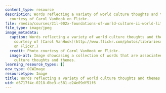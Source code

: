 ```yaml
---
content_type: resource
description: Words reflecting a variety of world culture thoughts and themes. Photo
  courtesy of Carol VanHook on Flickr.
file: /media/courses/21l-002x-foundations-of-world-culture-ii-world-literatures-and-texts-spring-2012/d6717f4c02180be3c581e24e09df51f6_21l-002xs12-th.jpg
file_type: image/jpeg
image_metadata:
  caption: Words reflecting a variety of world culture thoughts and themes. (Photo
    courtesy of [Carol VanHook](http://www.flickr.com/photos/librariesrock/4105799665/)
    on Flickr.)
  credit: Photo courtesy of Carol VanHook on Flickr.
  image-alt: Image showcasing a collection of words that are associated with world
    culture thoughts and themes.
learning_resource_types: []
ocw_type: OCWImage
resourcetype: Image
title: Words reflecting a variety of world culture thoughts and themes
uid: d6717f4c-0218-0be3-c581-e24e09df51f6
---
```

